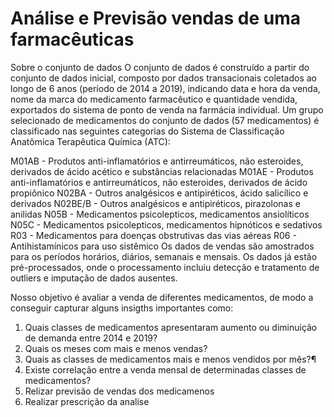 # Análise e Previsão vendas de uma farmacêuticas 

Sobre o conjunto de dados
O conjunto de dados é construído a partir do conjunto de dados inicial, composto por dados transacionais coletados ao longo de 6 anos (período de 2014 a 2019), indicando data e hora da venda, nome da marca do medicamento farmacêutico e quantidade vendida, exportados do sistema de ponto de venda na farmácia individual. Um grupo selecionado de medicamentos do conjunto de dados (57 medicamentos) é classificado nas seguintes categorias do Sistema de Classificação Anatômica Terapêutica Química (ATC):

M01AB - Produtos anti-inflamatórios e antirreumáticos, não esteroides, derivados de ácido acético e substâncias relacionadas
M01AE - Produtos anti-inflamatórios e antirreumáticos, não esteroides, derivados de ácido propiônico
N02BA - Outros analgésicos e antipiréticos, ácido salicílico e derivados
N02BE/B - Outros analgésicos e antipiréticos, pirazolonas e anilidas
N05B - Medicamentos psicolepticos, medicamentos ansiolíticos
N05C - Medicamentos psicolepticos, medicamentos hipnóticos e sedativos
R03 - Medicamentos para doenças obstrutivas das vias aéreas
R06 - Antihistamínicos para uso sistêmico
Os dados de vendas são amostrados para os períodos horários, diários, semanais e mensais. Os dados já estão pré-processados, onde o processamento incluiu detecção e tratamento de outliers e imputação de dados ausentes.



Nosso objetivo é avaliar a venda de diferentes medicamentos, de modo a conseguir capturar alguns insigths importantes como:                                         
1) Quais classes de medicamentos apresentaram aumento ou diminuição de demanda entre 2014 e 2019?
2) Quais os meses com mais e menos vendas?
3) Quais as classes de medicamentos mais e menos vendidos por mês?¶
4) Existe correlação entre a venda mensal de determinadas classes de medicamentos?
5) Relizar previsão de vendas dos medicamenos
6) Realizar prescrição da analise

